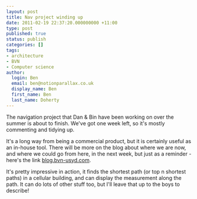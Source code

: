 ```yaml
---
layout: post
title: Nav project winding up
date: 2011-02-19 22:37:20.000000000 +11:00
type: post
published: true
status: publish
categories: []
tags:
- architecture
- BVN
- Computer science
author:
  login: Ben
  email: ben@notionparallax.co.uk
  display_name: Ben
  first_name: Ben
  last_name: Doherty
---
```

<p>The navigation project that Dan &amp; Bin have been working on over the summer is about to finish. We've got one week left, so it's mostly commenting and tidying up.</p>
<p>It's a long way from being a commercial product, but it is certainly useful as an in-house tool. There will be more on the blog about where we are now, and where we could go from here, in the next week, but just as a reminder - here's the link <a href="http://blog.bvn-usyd.com/">blog.bvn-usyd.com</a>.</p>
<p>It's pretty impressive in action, it finds the shortest path (or top n shortest paths) in a cellular building, and can display the measurement along the path. It can do lots of other stuff too, but I'll leave that up to the boys to describe!</p>
